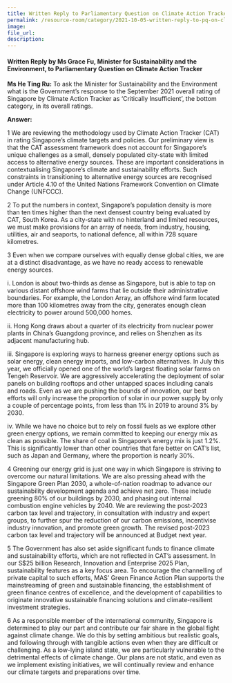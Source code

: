 ```yaml
---  
title: Written Reply to Parliamentary Question on Climate Action Tracker by Ms Grace Fu, Minister for Sustainability and the Environment  
permalink: /resource-room/category/2021-10-05-written-reply-to-pq-on-climate-action-tracker/  
image:  
file_url:  
description:  
---  
```

 
#### Written Reply by Ms Grace Fu, Minister for Sustainability and the Environment, to Parliamentary Question on Climate Action Tracker  
 
**Ms He Ting Ru:** To ask the Minister for Sustainability and the Environment what is the Government’s response to the September 2021 overall rating of Singapore by Climate Action Tracker as ‘Critically Insufficient’, the bottom category, in its overall ratings.
 
**Answer:**
 
1 We are reviewing the methodology used by Climate Action Tracker (CAT) in rating Singapore’s climate targets and policies. Our preliminary view is that the CAT assessment framework does not account for Singapore’s unique challenges as a small, densely populated city-state with limited access to alternative energy sources. These are important considerations in contextualising Singapore’s climate and sustainability efforts. Such constraints in transitioning to alternative energy sources are recognised under Article 4.10 of the United Nations Framework Convention on Climate Change (UNFCCC).      

2 To put the numbers in context, Singapore’s population density is more than ten times higher than the next densest country being evaluated by CAT, South Korea. As a city-state with no hinterland and limited resources, we must make provisions for an array of needs, from industry, housing, utilities, air and seaports, to national defence, all within 728 square kilometres.    

3 Even when we compare ourselves with equally dense global cities, we are at a distinct disadvantage, as we have no ready access to renewable energy sources.    

i. London is about two-thirds as dense as Singapore, but is able to tap on various distant offshore wind farms that lie outside their administrative boundaries. For example, the London Array, an offshore wind farm located more than 100 kilometres away from the city, generates enough clean electricity to power around 500,000 homes.  

ii. Hong Kong draws about a quarter of its electricity from nuclear power plants in China’s Guangdong province, and relies on Shenzhen as its adjacent manufacturing hub.  

iii. Singapore is exploring ways to harness greener energy options such as solar energy, clean energy imports, and low-carbon alternatives. In July this year, we officially opened one of the world’s largest floating solar farms on Tengeh Reservoir. We are aggressively accelerating the deployment of solar panels on building rooftops and other untapped spaces including canals and roads. Even as we are pushing the bounds of innovation, our best efforts will only increase the proportion of solar in our power supply by only a couple of percentage points, from less than 1% in 2019 to around 3% by 2030.   
 
iv. While we have no choice but to rely on fossil fuels as we explore other green energy options, we remain committed to keeping our energy mix as clean as possible. The share of coal in Singapore’s energy mix is just 1.2%. This is significantly lower than other countries that fare better on CAT’s list, such as Japan and Germany, where the proportion is nearly 30%.   

4 Greening our energy grid is just one way in which Singapore is striving to overcome our natural limitations. We are also pressing ahead with the Singapore Green Plan 2030, a whole-of-nation roadmap to advance our sustainability development agenda and achieve net zero. These include greening 80% of our buildings by 2030, and phasing out internal combustion engine vehicles by 2040. We are reviewing the post-2023 carbon tax level and trajectory, in consultation with industry and expert groups, to further spur the reduction of our carbon emissions, incentivise industry innovation, and promote green growth. The revised post-2023 carbon tax level and trajectory will be announced at Budget next year.    

5 The Government has also set aside significant funds to finance climate and sustainability efforts, which are not reflected in CAT’s assessment. In our S$25 billion Research, Innovation and Enterprise 2025 Plan, sustainability features as a key focus area. To encourage the channelling of private capital to such efforts, MAS’ Green Finance Action Plan supports the mainstreaming of green and sustainable financing, the establishment of green finance centres of excellence, and the development of capabilities to originate innovative sustainable financing solutions and climate-resilient investment strategies.      

6 As a responsible member of the international community, Singapore is determined to play our part and contribute our fair share in the global fight against climate change. We do this by setting ambitious but realistic goals, and following through with tangible actions even when they are difficult or challenging. As a low-lying island state, we are particularly vulnerable to the detrimental effects of climate change. Our plans are not static, and even as we implement existing initiatives, we will continually review and enhance our climate targets and preparations over time.   
